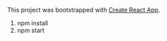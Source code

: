 This project was bootstrapped with [Create React App](https://github.com/facebookincubator/create-react-app).

1. npm install
2. npm start